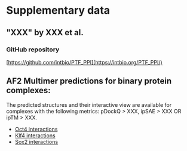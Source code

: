 # Supplementary data
## "XXX" by XXX et al.

### GitHub repository
[https://github.com/intbio/PTF_PPI](https://intbio.org/PTF_PPI/)

## AF2 Multimer predictions for binary protein complexes:
The predicted structures and their interactive view are available for complexes with the following metrics: pDockQ > XXX, ipSAE > XXX OR ipTM > XXX. 
- [Oct4 interactions](OCT4_interactors.md)
- [Klf4 interactions]()
- [Sox2 interactions]()
